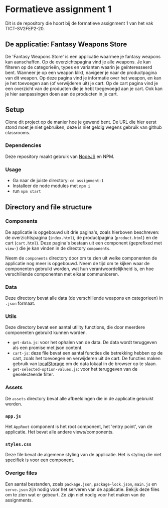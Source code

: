 # Formatieve assignment 1

Dit is de repository die hoort bij de formatieve assignment 1 van het vak TICT-SV2FEP2-20.

## De applicatie: Fantasy Weapons Store

De 'Fantasy Weapons Store' is een applicatie waarmee je fantasy weapons kan aanschaffen. Op de overzichtspagina vind je alle weapons. Je kan filteren op de categorieën, types en varianten waarin je geïnteresseerd bent. Wanneer je op een weapon klikt, navigeer je naar de productpagina van dit weapon. Op deze pagina vind je informatie over het weapon, en kan je het toevoegen aan (of verwijderen uit) je cart. Op de cart pagina vind je een overzicht van de producten die je hebt toegevoegd aan je cart. Ook kan je hier aanpassingen doen aan de producten in je cart.

## Setup

Clone dit project op de manier hoe je gewend bent. De URL die hier eerst stond moet je niet gebruiken, deze is niet geldig wegens gebruik van github classrooms.

### Dependencies

Deze repository maakt gebruik van [NodeJS](http://nodejs.org/) en NPM.

### Usage

- Ga naar de juiste directory: `cd assignment-1`
- Installeer de node modules met `npm i`
- run `npm start`

## Directory and file structure

### Components

De applicatie is opgebouwd uit drie pagina's, zoals hierboven beschreven: de overzichtspagina (`index.html`), de productpagina (`product.html`) en de cart (`cart.html`). Deze pagina's bestaan uit een component (geprefixed met `view-`) die je kan vinden in de directory `components`.

Neem de `components` directory door om te zien uit welke componenten de applicatie nog meer is opgebouwd. Neem de tijd om te kijken waar de componenten gebruikt worden, wat hun verantwoordelijkheid is, en hoe verschillende componenten met elkaar communiceren.

### Data

Deze directory bevat alle data (de verschillende weapons en categorieen) in `.json` formaat.

### Utils

Deze directory bevat een aantal utility functions, die door meerdere componenten gebruikt kunnen worden.

- `get-data.js`: voor het ophalen van de data. De data wordt teruggeven als een promise met json content.
- `cart-js`: deze file bevat een aantal functies die betrekking hebben op de cart, zoals het toevoegen en verwijderen uit de cart. De functies maken gebruik van [localStorage](https://developer.mozilla.org/en-US/docs/Web/API/Window/localStorage) om de data lokaal in de browser op te slaan.
- `get-selected-option-values.js`: voor het teruggeven van de geselecteerde filter.

### Assets

De `assets` directory bevat alle afbeeldingen die in de applicatie gebruikt worden.

### `app.js`

Het `AppRoot` component is het root component, het 'entry point', van de applicatie. Het bevat alle andere views/components.

### `styles.css`

Deze file bevat de algemene styling van de applicatie. Het is styling die niet specifiek is voor een component.

### Overige files

Een aantal bestanden, zoals `package.json`, `package-lock.json`, `main.js` en `serve.json` zijn nodig voor het serveren van de applicatie. Bekijk deze files om te zien wat er gebeurt. Ze zijn niet nodig voor het maken van de assignments.

